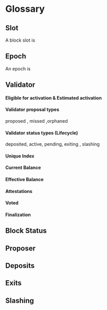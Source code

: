 # Glossary

## Slot

A block slot is

## Epoch

An epoch is

## Validator


#### **Eligible for activation & Estimated activation**


#### **Validator proposal types**

proposed , missed ,orphaned

#### Validator status types (Lifecycle)

deposited, active, pending, exiting , slashing

#### **Unique Index**


#### **Current Balance**


#### **Effective Balance**


#### **Attestations**


#### **Voted**


#### **Finalization**


## Block Status


## Proposer 


## Deposits 


## Exits


## Slashing
